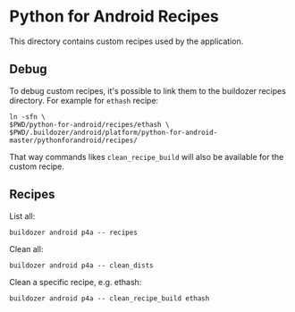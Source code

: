 # Python for Android Recipes

This directory contains custom recipes used by the application.

## Debug
To debug custom recipes, it's possible to link them to the buildozer recipes directory.
For example for `ethash` recipe:
```
ln -sfn \
$PWD/python-for-android/recipes/ethash \
$PWD/.buildozer/android/platform/python-for-android-master/pythonforandroid/recipes/
```
That way commands likes `clean_recipe_build` will also be available for the custom recipe.


## Recipes
List all:
```
buildozer android p4a -- recipes
```

Clean all:
```
buildozer android p4a -- clean_dists
```

Clean a specific recipe, e.g. ethash:
```
buildozer android p4a -- clean_recipe_build ethash
```
